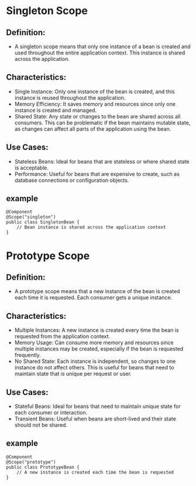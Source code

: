 # Singleton Scope
## Definition:

* A singleton scope means that only one instance of a bean is created and used throughout the entire application context. This instance is shared across the application.
## Characteristics:

* Single Instance: Only one instance of the bean is created, and this instance is reused throughout the application.
* Memory Efficiency: It saves memory and resources since only one instance is created and managed.
* Shared State: Any state or changes to the bean are shared across all consumers. This can be problematic if the bean maintains mutable state, as changes can affect all parts of the application using the bean.
## Use Cases:

* Stateless Beans: Ideal for beans that are stateless or where shared state is acceptable.
* Performance: Useful for beans that are expensive to create, such as database connections or configuration objects.
## example
```
@Component
@Scope("singleton")
public class SingletonBean {
    // Bean instance is shared across the application context
}
```
# Prototype Scope
## Definition:

* A prototype scope means that a new instance of the bean is created each time it is requested. Each consumer gets a unique instance.
## Characteristics:

* Multiple Instances: A new instance is created every time the bean is requested from the application context.
* Memory Usage: Can consume more memory and resources since multiple instances may be created, especially if the bean is requested frequently.
* No Shared State: Each instance is independent, so changes to one instance do not affect others. This is useful for beans that need to maintain state that is unique per request or user.
## Use Cases:
* Stateful Beans: Ideal for beans that need to maintain unique state for each consumer or interaction.
* Transient Beans: Useful when beans are short-lived and their state should not be shared.
## example
```
@Component
@Scope("prototype")
public class PrototypeBean {
    // A new instance is created each time the bean is requested
}
```
